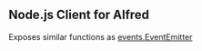 ## Node.js Client for Alfred

Exposes similar functions as [events.EventEmitter](http://nodejs.org/api/events.html)